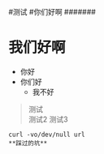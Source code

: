 #测试
#你们好啊
#######
# 我们好啊
* 你好
* 你们好
	* 我不好
> 测试  
> 测试2 
> 测试3  

```
curl -vo/dev/null url 
**踩过的坑**
```
